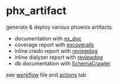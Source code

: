 # phx_artifact

generate & deploy various phoenix artifacts.

* documentation with [ex_doc](https://github.com/elixir-lang/ex_doc)
* coverage report with [excoveralls](https://github.com/parroty/excoveralls)
* inline credo report with [reviewdog](https://github.com/reviewdog/reviewdog)
* inline dialyzer report with [reviewdog](https://github.com/reviewdog/reviewdog)
* db documentation with [SchemaCrawler](http://www.schemacrawler.com/)

see [workflow](./.github/workflows/artifact.yml) file and [actions](https://github.com/chitacan/phx_artifact/actions) tab
